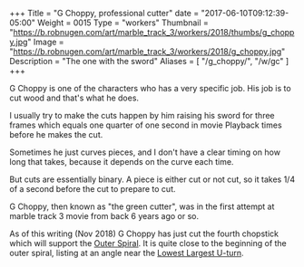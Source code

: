 +++
Title = "G Choppy, professional cutter"
date = "2017-06-10T09:12:39-05:00"
Weight = 0015
Type = "workers"
Thumbnail = "https://b.robnugen.com/art/marble_track_3/workers/2018/thumbs/g_choppy.jpg"
Image = "https://b.robnugen.com/art/marble_track_3/workers/2018/g_choppy.jpg"
Description = "The one with the sword"
Aliases = [
  "/g_choppy/",
  "/w/gc"
]
+++

G Choppy is one of the characters who has a very specific job. His job is to cut wood and that's what he does.

I usually try to make the cuts happen by him raising his sword for three frames which equals one quarter of one second in movie Playback times before he makes the cut.

Sometimes he just curves pieces, and I don't have a clear timing on how long that takes, because it depends on the curve each time.

But cuts are essentially binary.  A piece is either cut or not cut, so it takes 1/4 of a second before the cut to prepare to cut.

G Choppy, then known as "the green cutter", was in the first attempt at marble track 3 movie from back 6 years ago or so.

As of this writing (Nov 2018) G Choppy has just cut the fourth chopstick which will support the [Outer Spiral](/parts/outer_spiral/).  It is quite close to the beginning of the outer spiral, listing at an angle near the [Lowest Largest U-turn](/p/llut).